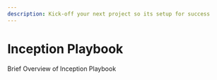 ```yaml
---
description: Kick-off your next project so its setup for success
---
```


# Inception Playbook

Brief Overview of Inception Playbook

